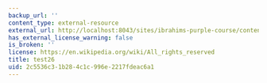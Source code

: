 ```yaml
---
backup_url: ''
content_type: external-resource
external_url: http://localhost:8043/sites/ibrahims-purple-course/content/899accb9-24ff-4306-a902-c9d9f5305909/?ocw_resource_link_uuid=899accb9-24ff-4306-a902-c9d9f5305909&ocw_resource_link_suffix=
has_external_license_warning: false
is_broken: ''
license: https://en.wikipedia.org/wiki/All_rights_reserved
title: test26
uid: 2c5536c3-1b28-4c1c-996e-2217fdeac6a1
---
```

